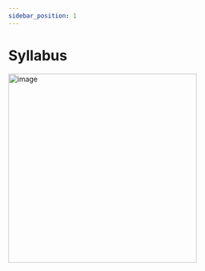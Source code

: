 ```yaml
---
sidebar_position: 1
---
```


# Syllabus

<img width="376" alt="image" src="https://user-images.githubusercontent.com/66414385/203096168-4dd4f1c8-8b5f-4b40-a340-2d24626a0a13.png">
